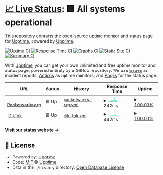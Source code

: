 # [📈 Live Status](https://piratefab.github.io): <!--live status--> **🟩 All systems operational**

This repository contains the open-source uptime monitor and status page for [Upptime](https://upptime.js.org), powered by [Upptime](https://github.com/upptime/upptime).

[![Uptime CI](https://github.com/piratefab/upptime/workflows/Uptime%20CI/badge.svg)](https://github.com/piratefab/upptime/actions?query=workflow%3A%22Uptime+CI%22)
[![Response Time CI](https://github.com/piratefab/upptime/workflows/Response%20Time%20CI/badge.svg)](https://github.com/piratefab/upptime/actions?query=workflow%3A%22Response+Time+CI%22)
[![Graphs CI](https://github.com/piratefab/upptime/workflows/Graphs%20CI/badge.svg)](https://github.com/piratefab/upptime/actions?query=workflow%3A%22Graphs+CI%22)
[![Static Site CI](https://github.com/piratefab/upptime/workflows/Static%20Site%20CI/badge.svg)](https://github.com/piratefab/upptime/actions?query=workflow%3A%22Static+Site+CI%22)
[![Summary CI](https://github.com/piratefab/upptime/workflows/Summary%20CI/badge.svg)](https://github.com/piratefab/upptime/actions?query=workflow%3A%22Summary+CI%22)

With [Upptime](https://upptime.js.org), you can get your own unlimited and free uptime monitor and status page, powered entirely by a GitHub repository. We use [Issues](https://github.com/upptime/upptime/issues) as incident reports, [Actions](https://github.com/piratefab/upptime/actions) as uptime monitors, and [Pages](https://piratefab.github.io) for the status page.

<!--start: status pages-->
<!-- This summary is generated by Upptime (https://github.com/upptime/upptime) -->
<!-- Do not edit this manually, your changes will be overwritten -->
<!-- prettier-ignore -->
| URL | Status | History | Response Time | Uptime |
| --- | ------ | ------- | ------------- | ------ |
| <img alt="" src="https://icons.duckduckgo.com/ip3/packetworks.org.ico" height="13"> [Packetworks.org](http://packetworks.org) | 🟩 Up | [packetworks-org.yml](https://github.com/packetworks/upptime/commits/HEAD/history/packetworks-org.yml) | <details><summary><img alt="Response time graph" src="./graphs/packetworks-org/response-time-week.png" height="20"> 242ms</summary><br><a href="https://packetworks.github.io/upptime/history/packetworks-org"><img alt="Response time 403" src="https://img.shields.io/endpoint?url=https%3A%2F%2Fraw.githubusercontent.com%2Fpacketworks%2Fupptime%2FHEAD%2Fapi%2Fpacketworks-org%2Fresponse-time.json"></a><br><a href="https://packetworks.github.io/upptime/history/packetworks-org"><img alt="24-hour response time 229" src="https://img.shields.io/endpoint?url=https%3A%2F%2Fraw.githubusercontent.com%2Fpacketworks%2Fupptime%2FHEAD%2Fapi%2Fpacketworks-org%2Fresponse-time-day.json"></a><br><a href="https://packetworks.github.io/upptime/history/packetworks-org"><img alt="7-day response time 242" src="https://img.shields.io/endpoint?url=https%3A%2F%2Fraw.githubusercontent.com%2Fpacketworks%2Fupptime%2FHEAD%2Fapi%2Fpacketworks-org%2Fresponse-time-week.json"></a><br><a href="https://packetworks.github.io/upptime/history/packetworks-org"><img alt="30-day response time 342" src="https://img.shields.io/endpoint?url=https%3A%2F%2Fraw.githubusercontent.com%2Fpacketworks%2Fupptime%2FHEAD%2Fapi%2Fpacketworks-org%2Fresponse-time-month.json"></a><br><a href="https://packetworks.github.io/upptime/history/packetworks-org"><img alt="1-year response time 400" src="https://img.shields.io/endpoint?url=https%3A%2F%2Fraw.githubusercontent.com%2Fpacketworks%2Fupptime%2FHEAD%2Fapi%2Fpacketworks-org%2Fresponse-time-year.json"></a></details> | <details><summary><a href="https://packetworks.github.io/upptime/history/packetworks-org">100.00%</a></summary><a href="https://packetworks.github.io/upptime/history/packetworks-org"><img alt="All-time uptime 100.00%" src="https://img.shields.io/endpoint?url=https%3A%2F%2Fraw.githubusercontent.com%2Fpacketworks%2Fupptime%2FHEAD%2Fapi%2Fpacketworks-org%2Fuptime.json"></a><br><a href="https://packetworks.github.io/upptime/history/packetworks-org"><img alt="24-hour uptime 100.00%" src="https://img.shields.io/endpoint?url=https%3A%2F%2Fraw.githubusercontent.com%2Fpacketworks%2Fupptime%2FHEAD%2Fapi%2Fpacketworks-org%2Fuptime-day.json"></a><br><a href="https://packetworks.github.io/upptime/history/packetworks-org"><img alt="7-day uptime 100.00%" src="https://img.shields.io/endpoint?url=https%3A%2F%2Fraw.githubusercontent.com%2Fpacketworks%2Fupptime%2FHEAD%2Fapi%2Fpacketworks-org%2Fuptime-week.json"></a><br><a href="https://packetworks.github.io/upptime/history/packetworks-org"><img alt="30-day uptime 100.00%" src="https://img.shields.io/endpoint?url=https%3A%2F%2Fraw.githubusercontent.com%2Fpacketworks%2Fupptime%2FHEAD%2Fapi%2Fpacketworks-org%2Fuptime-month.json"></a><br><a href="https://packetworks.github.io/upptime/history/packetworks-org"><img alt="1-year uptime 100.00%" src="https://img.shields.io/endpoint?url=https%3A%2F%2Fraw.githubusercontent.com%2Fpacketworks%2Fupptime%2FHEAD%2Fapi%2Fpacketworks-org%2Fuptime-year.json"></a></details>
| <img alt="" src="https://icons.duckduckgo.com/ip3/diktok.us.to.ico" height="13"> [DikTok](http://diktok.us.to) | 🟩 Up | [dik-tok.yml](https://github.com/packetworks/upptime/commits/HEAD/history/dik-tok.yml) | <details><summary><img alt="Response time graph" src="./graphs/dik-tok/response-time-week.png" height="20"> 442ms</summary><br><a href="https://packetworks.github.io/upptime/history/dik-tok"><img alt="Response time 424" src="https://img.shields.io/endpoint?url=https%3A%2F%2Fraw.githubusercontent.com%2Fpacketworks%2Fupptime%2FHEAD%2Fapi%2Fdik-tok%2Fresponse-time.json"></a><br><a href="https://packetworks.github.io/upptime/history/dik-tok"><img alt="24-hour response time 303" src="https://img.shields.io/endpoint?url=https%3A%2F%2Fraw.githubusercontent.com%2Fpacketworks%2Fupptime%2FHEAD%2Fapi%2Fdik-tok%2Fresponse-time-day.json"></a><br><a href="https://packetworks.github.io/upptime/history/dik-tok"><img alt="7-day response time 442" src="https://img.shields.io/endpoint?url=https%3A%2F%2Fraw.githubusercontent.com%2Fpacketworks%2Fupptime%2FHEAD%2Fapi%2Fdik-tok%2Fresponse-time-week.json"></a><br><a href="https://packetworks.github.io/upptime/history/dik-tok"><img alt="30-day response time 313" src="https://img.shields.io/endpoint?url=https%3A%2F%2Fraw.githubusercontent.com%2Fpacketworks%2Fupptime%2FHEAD%2Fapi%2Fdik-tok%2Fresponse-time-month.json"></a><br><a href="https://packetworks.github.io/upptime/history/dik-tok"><img alt="1-year response time 409" src="https://img.shields.io/endpoint?url=https%3A%2F%2Fraw.githubusercontent.com%2Fpacketworks%2Fupptime%2FHEAD%2Fapi%2Fdik-tok%2Fresponse-time-year.json"></a></details> | <details><summary><a href="https://packetworks.github.io/upptime/history/dik-tok">100.00%</a></summary><a href="https://packetworks.github.io/upptime/history/dik-tok"><img alt="All-time uptime 100.00%" src="https://img.shields.io/endpoint?url=https%3A%2F%2Fraw.githubusercontent.com%2Fpacketworks%2Fupptime%2FHEAD%2Fapi%2Fdik-tok%2Fuptime.json"></a><br><a href="https://packetworks.github.io/upptime/history/dik-tok"><img alt="24-hour uptime 100.00%" src="https://img.shields.io/endpoint?url=https%3A%2F%2Fraw.githubusercontent.com%2Fpacketworks%2Fupptime%2FHEAD%2Fapi%2Fdik-tok%2Fuptime-day.json"></a><br><a href="https://packetworks.github.io/upptime/history/dik-tok"><img alt="7-day uptime 100.00%" src="https://img.shields.io/endpoint?url=https%3A%2F%2Fraw.githubusercontent.com%2Fpacketworks%2Fupptime%2FHEAD%2Fapi%2Fdik-tok%2Fuptime-week.json"></a><br><a href="https://packetworks.github.io/upptime/history/dik-tok"><img alt="30-day uptime 100.00%" src="https://img.shields.io/endpoint?url=https%3A%2F%2Fraw.githubusercontent.com%2Fpacketworks%2Fupptime%2FHEAD%2Fapi%2Fdik-tok%2Fuptime-month.json"></a><br><a href="https://packetworks.github.io/upptime/history/dik-tok"><img alt="1-year uptime 100.00%" src="https://img.shields.io/endpoint?url=https%3A%2F%2Fraw.githubusercontent.com%2Fpacketworks%2Fupptime%2FHEAD%2Fapi%2Fdik-tok%2Fuptime-year.json"></a></details>

<!--end: status pages-->

[**Visit our status website →**](https://piratefab.github.io)

## 📄 License

- Powered by: [Upptime](https://github.com/upptime/upptime)
- Code: [MIT](./LICENSE) © [Upptime](https://upptime.js.org)
- Data in the `./history` directory: [Open Database License](https://opendatacommons.org/licenses/odbl/1-0/)

